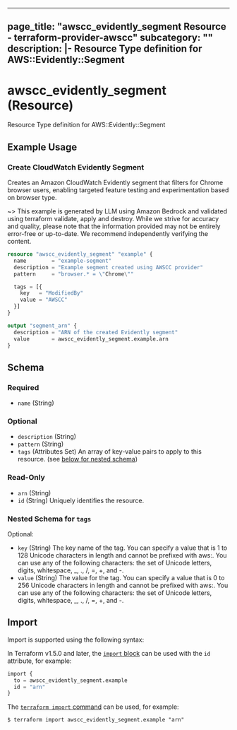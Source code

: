 
---
page_title: "awscc_evidently_segment Resource - terraform-provider-awscc"
subcategory: ""
description: |-
  Resource Type definition for AWS::Evidently::Segment
---

# awscc_evidently_segment (Resource)

Resource Type definition for AWS::Evidently::Segment

## Example Usage

### Create CloudWatch Evidently Segment

Creates an Amazon CloudWatch Evidently segment that filters for Chrome browser users, enabling targeted feature testing and experimentation based on browser type.

~> This example is generated by LLM using Amazon Bedrock and validated using terraform validate, apply and destroy. While we strive for accuracy and quality, please note that the information provided may not be entirely error-free or up-to-date. We recommend independently verifying the content.

```terraform
resource "awscc_evidently_segment" "example" {
  name        = "example-segment"
  description = "Example segment created using AWSCC provider"
  pattern     = "browser.* = \"Chrome\""

  tags = [{
    key   = "ModifiedBy"
    value = "AWSCC"
  }]
}

output "segment_arn" {
  description = "ARN of the created Evidently segment"
  value       = awscc_evidently_segment.example.arn
}
```

<!-- schema generated by tfplugindocs -->
## Schema

### Required

- `name` (String)

### Optional

- `description` (String)
- `pattern` (String)
- `tags` (Attributes Set) An array of key-value pairs to apply to this resource. (see [below for nested schema](#nestedatt--tags))

### Read-Only

- `arn` (String)
- `id` (String) Uniquely identifies the resource.

<a id="nestedatt--tags"></a>
### Nested Schema for `tags`

Optional:

- `key` (String) The key name of the tag. You can specify a value that is 1 to 128 Unicode characters in length and cannot be prefixed with aws:. You can use any of the following characters: the set of Unicode letters, digits, whitespace, _, ., /, =, +, and -.
- `value` (String) The value for the tag. You can specify a value that is 0 to 256 Unicode characters in length and cannot be prefixed with aws:. You can use any of the following characters: the set of Unicode letters, digits, whitespace, _, ., /, =, +, and -.

## Import

Import is supported using the following syntax:

In Terraform v1.5.0 and later, the [`import` block](https://developer.hashicorp.com/terraform/language/import) can be used with the `id` attribute, for example:

```terraform
import {
  to = awscc_evidently_segment.example
  id = "arn"
}
```

The [`terraform import` command](https://developer.hashicorp.com/terraform/cli/commands/import) can be used, for example:

```shell
$ terraform import awscc_evidently_segment.example "arn"
```
